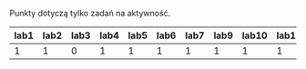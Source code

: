 Punkty dotyczą tylko zadań na aktywność.

| lab1 | lab2 | lab3 | lab4 | lab5 | lab6 | lab7 | lab9 | lab10 | lab11 | lab12 | lab13 |
|------|------|------|------|------|------|------|------|-------|-------|-------|-------|
|    1 |    1 |    0 |    1 |    1 |    1 |    1 |    1 |     1 |     1 | nb    |     1 |
